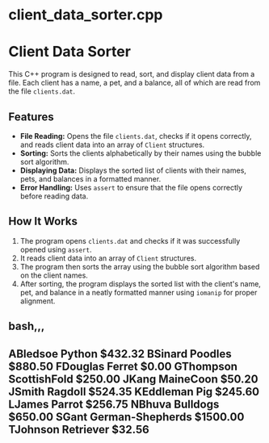 # client_data_sorter.cpp

# Client Data Sorter

This C++ program is designed to read, sort, and display client data from a file. Each client has a name, a pet, and a balance, all of which are read from the file `clients.dat`.

## Features

- **File Reading:** Opens the file `clients.dat`, checks if it opens correctly, and reads client data into an array of `Client` structures.
- **Sorting:** Sorts the clients alphabetically by their names using the bubble sort algorithm.
- **Displaying Data:** Displays the sorted list of clients with their names, pets, and balances in a formatted manner.
- **Error Handling:** Uses `assert` to ensure that the file opens correctly before reading data.

## How It Works

1. The program opens `clients.dat` and checks if it was successfully opened using `assert`.
2. It reads client data into an array of `Client` structures.
3. The program then sorts the array using the bubble sort algorithm based on the client names.
4. After sorting, the program displays the sorted list with the client's name, pet, and balance in a neatly formatted manner using `iomanip` for proper alignment.

bash,,, 
--------------------------------------------
ABledsoe     Python                 $432.32
BSinard      Poodles                $880.50
FDouglas     Ferret                 $0.00
GThompson    ScottishFold           $250.00
JKang        MaineCoon              $50.20
JSmith       Ragdoll                $524.35
KEddleman    Pig                    $245.60
LJames       Parrot                 $256.75
NBhuva       Bulldogs               $650.00
SGant        German-Shepherds       $1500.00
TJohnson     Retriever              $32.56
--------------------------------------------
